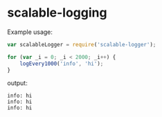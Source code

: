 # scalable-logging

Example usage:

```javascript
var scalableLogger = require('scalable-logger');

for (var _i = 0; _i < 2000; _i++) {
    logEvery1000('info', 'hi');
}
```

output:

```commandline
info: hi
info: hi
info: hi
```
